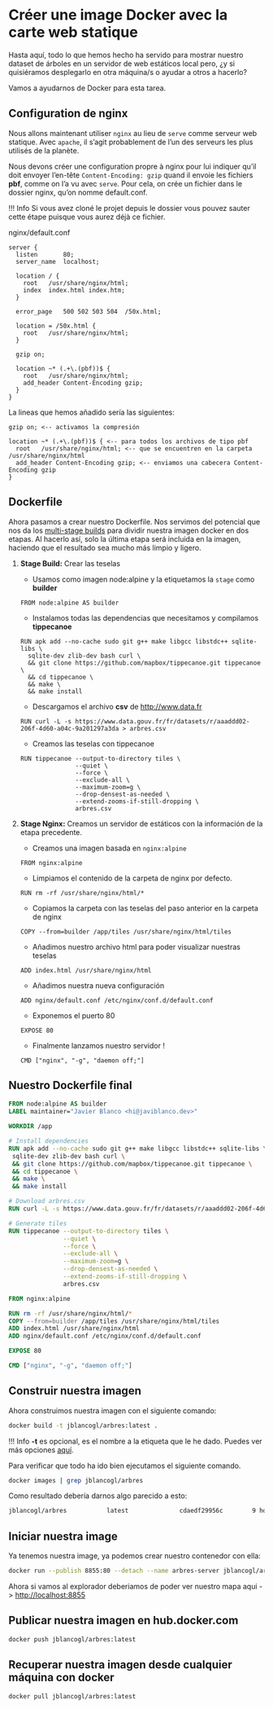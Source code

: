 # Créer une image Docker avec la carte web statique

Hasta aquí, todo lo que hemos hecho ha servido para mostrar nuestro dataset de
árboles en un servidor de web estáticos local pero, ¿y si quisiéramos 
desplegarlo en otra máquina/s o ayudar a otros a hacerlo? 

Vamos a ayudarnos de Docker para esta tarea.

## Configuration de nginx

Nous allons maintenant utiliser `nginx` au lieu de `serve` comme serveur web statique. 
Avec `apache`, il s’agit probablement de l’un des serveurs les plus utilisés de la 
planète.

Nous devons créer une configuration propre à nginx pour lui indiquer qu’il doit 
envoyer l’en-tête `Content-Encoding: gzip` quand il envoie les fichiers **pbf**, 
comme on l’a vu avec `serve`. Pour cela, on crée un fichier dans le dossier nginx, 
qu’on nomme default.conf.

!!! Info
    Si vous avez cloné le projet depuis le dossier vous pouvez sauter cette étape 
    puisque vous aurez déjà ce fichier.


nginx/default.conf

```
server {
  listen       80;
  server_name  localhost;

  location / {
    root   /usr/share/nginx/html;
    index  index.html index.htm;
  }

  error_page   500 502 503 504  /50x.html;
  
  location = /50x.html {
    root   /usr/share/nginx/html;
  }

  gzip on;

  location ~* (.+\.(pbf))$ {
    root   /usr/share/nginx/html;
    add_header Content-Encoding gzip;
  }
}
```

La lineas que hemos añadido sería las siguientes:

```
gzip on; <-- activamos la compresión

location ~* (.+\.(pbf))$ { <-- para todos los archivos de tipo pbf
  root   /usr/share/nginx/html; <-- que se encuentren en la carpeta /usr/share/nginx/html
  add_header Content-Encoding gzip; <-- enviamos una cabecera Content-Encoding gzip
}
```

## Dockerfile

Ahora pasamos a crear nuestro Dockerfile. Nos servimos del potencial que nos da
los [multi-stage builds][1] para dividir nuestra imagen docker en dos etapas. 
Al hacerlo así, solo la última etapa será incluida en la imagen, haciendo que el
resultado sea mucho más limpio y ligero.

1. **Stage Build:** Crear las teselas
    * Usamos como imagen node:alpine y la etiquetamos la `stage` como **builder**
    ```Docker
    FROM node:alpine AS builder
    ```
    
    * Instalamos todas las dependencias que necesitamos y compilamos **tippecanoe**
    ```Docker
    RUN apk add --no-cache sudo git g++ make libgcc libstdc++ sqlite-libs \
      sqlite-dev zlib-dev bash curl \
      && git clone https://github.com/mapbox/tippecanoe.git tippecanoe \
      && cd tippecanoe \
      && make \
      && make install
    ```
    
    * Descargamos el archivo **csv** de <http://www.data.fr>
    ```Docker
    RUN curl -L -s https://www.data.gouv.fr/fr/datasets/r/aaaddd02-206f-4d60-a04c-9a201297a3da > arbres.csv
    ```
    
    * Creamos las teselas con tippecanoe
    ```Docker
    RUN tippecanoe --output-to-directory tiles \
                   --quiet \
                   --force \
                   --exclude-all \
                   --maximum-zoom=g \
                   --drop-densest-as-needed \
                   --extend-zooms-if-still-dropping \
                   arbres.csv
    ```

2. **Stage Nginx:** Creamos un servidor de estáticos con la información de la etapa precedente.
    * Creamos una imagen basada en `nginx:alpine`
    ```Docker
    FROM nginx:alpine
    ```

    * Limpiamos el contenido de la carpeta de nginx por defecto.
    ```Docker
    RUN rm -rf /usr/share/nginx/html/*
    ```

    * Copiamos la carpeta con las teselas del paso anterior en la carpeta de nginx
    ```Docker
    COPY --from=builder /app/tiles /usr/share/nginx/html/tiles
    ```

    * Añadimos nuestro archivo html para poder visualizar nuestras teselas
    ```Docker
    ADD index.html /usr/share/nginx/html
    ```

    * Añadimos nuestra nueva configuración
    ```Docker
    ADD nginx/default.conf /etc/nginx/conf.d/default.conf
    ```

    * Exponemos el puerto 80
    ```Docker
    EXPOSE 80
    ```

    * Finalmente lanzamos nuestro servidor !
    ```Docker
    CMD ["nginx", "-g", "daemon off;"]
    ```



## Nuestro Dockerfile final

```Dockerfile
FROM node:alpine AS builder
LABEL maintainer="Javier Blanco <hi@javiblanco.dev>"

WORKDIR /app

# Install dependencies
RUN apk add --no-cache sudo git g++ make libgcc libstdc++ sqlite-libs \
 sqlite-dev zlib-dev bash curl \
 && git clone https://github.com/mapbox/tippecanoe.git tippecanoe \
 && cd tippecanoe \
 && make \
 && make install

# Download arbres.csv
RUN curl -L -s https://www.data.gouv.fr/fr/datasets/r/aaaddd02-206f-4d60-a04c-9a201297a3da > arbres.csv

# Generate tiles
RUN tippecanoe --output-to-directory tiles \
               --quiet \
               --force \
               --exclude-all \
               --maximum-zoom=g \
               --drop-densest-as-needed \
               --extend-zooms-if-still-dropping \
               arbres.csv

FROM nginx:alpine

RUN rm -rf /usr/share/nginx/html/*
COPY --from=builder /app/tiles /usr/share/nginx/html/tiles
ADD index.html /usr/share/nginx/html
ADD nginx/default.conf /etc/nginx/conf.d/default.conf

EXPOSE 80

CMD ["nginx", "-g", "daemon off;"]
```

## Construir nuestra imagen

Ahora construimos nuestra imagen con el siguiente comando:

```sh
docker build -t jblancogl/arbres:latest .
```

!!! Info
    **-t** es opcional, es el nombre a la etiqueta que le he dado. 
    Puedes ver más opciones [aquí][2].

Para verificar que todo ha ido bien ejecutamos el siguiente comando.

```sh
docker images | grep jblancogl/arbres
```

Como resultado debería darnos algo parecido a esto:

```sh
jblancogl/arbres           latest              cdaedf29956c        9 hours ago         33.8MB
```

## Iniciar nuestra image

Ya tenemos nuestra image, ya podemos crear nuestro contenedor con ella:

```sh
docker run --publish 8855:80 --detach --name arbres-server jblancogl/arbres
```

Ahora si vamos al explorador deberiamos de poder ver nuestro mapa aqui -> <http://localhost:8855>

## Publicar nuestra imagen en hub.docker.com

```sh
docker push jblancogl/arbres:latest
```

## Recuperar nuestra imagen desde cualquier máquina con docker

```sh
docker pull jblancogl/arbres:latest
```

[1]: https://docs.docker.com/develop/develop-images/multistage-build
[2]: https://docs.docker.com/engine/reference/commandline/build
